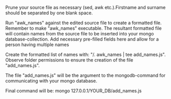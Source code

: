 Prune your source file  as necessary (sed, awk etc.).Firstname and surname should be separated
by one blank space.

Run "awk_names" against the edited source file to create a formatted file. Remember to make
 "awk_names"  executable.  The resultant formatted file will contain names from the source file
to be inserted into your mongo database-collection. Add necessary pre-filled fields here and 
allow for a person having multiple names

Create the formatted list of names with:  "/. awk_names | tee add_names.js". Observe folder 
permissions to ensure the creation of the file "add_names.js".

The file "add_names.js" will be the argument to the mongodb-command for communicating with 
your mongo database.

Final command will be: mongo 127.0.0.1/YOUR_DB/add_names.js





